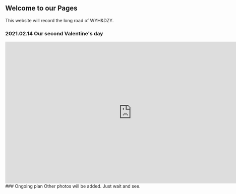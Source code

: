 ## Welcome to our Pages

This website will record the long road of WYH&DZY. 

### 2021.02.14 Our second Valentine's day
<iframe 
    height=450 
    width=800 
    src="https://vimeo.com/user133520195/review/511765258/eed10b021b" 
    frameborder=0 
    allowfullscreen>
</iframe>
### Ongoing plan
Other photos will be added. Just wait and see.
